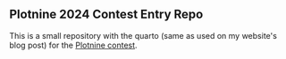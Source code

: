 
## Plotnine 2024 Contest Entry Repo

This is a small repository with the quarto (same as used on my website's blog post) for the [Plotnine contest](https://github.com/has2k1/plotnine/discussions/788).

